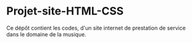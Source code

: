# Projet-site-HTML-CSS
Ce dépôt contient les codes, d'un site internet de prestation de service dans le domaine de la musique.
